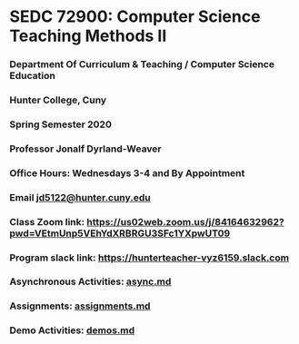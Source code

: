 # SEDC 72900: Computer Science Teaching Methods II

### Department Of Curriculum & Teaching / Computer Science Education
### Hunter College, Cuny
### Spring Semester 2020
### Professor Jonalf Dyrland-Weaver
### Office Hours: Wednesdays 3-4 and By Appointment
### Email jd5122@hunter.cuny.edu

### Class Zoom link: https://us02web.zoom.us/j/84164632962?pwd=VEtmUnp5VEhYdXRBRGU3SFc1YXpwUT09
### Program slack link: https://hunterteacher-vyz6159.slack.com

### Asynchronous Activities: [async.md](async.md)
### Assignments: [assignments.md](assignments.md)
### Demo Activities: [demos.md](demos.md)
